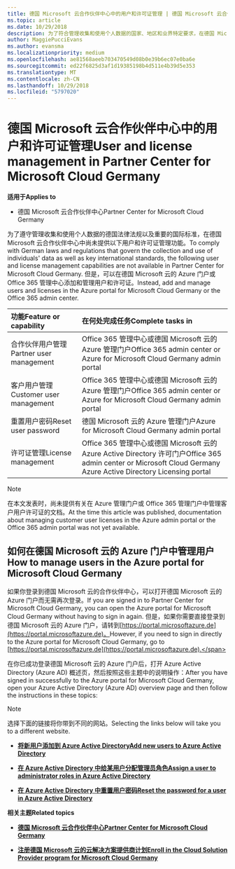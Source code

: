 ```yaml
---
title: 德国 Microsoft 云合作伙伴中心中的用户和许可证管理 | 德国 Microsoft 云合作伙伴中心
ms.topic: article
ms.date: 10/29/2018
description: 为了符合管理收集和使用个人数据的国家、地区和业界特定要求，在德国 Microsoft 云合作伙伴中心中尚未提供用户管理功能。 但是，可以在德国 Microsoft 云的 Azure 门户中添加和管理用户。
author: MaggiePucciEvans
ms.author: evansma
ms.localizationpriority: medium
ms.openlocfilehash: ae81568aeeb703470549d08b0e39b6ec07e0ba6e
ms.sourcegitcommit: ed22f6825d3af1d19385198b4d511e4b39d5e353
ms.translationtype: MT
ms.contentlocale: zh-CN
ms.lasthandoff: 10/29/2018
ms.locfileid: "5797020"
---
```

# <a name="user-and-license-management-in-partner-center-for-microsoft-cloud-germany"></a><span data-ttu-id="78272-104">德国 Microsoft 云合作伙伴中心中的用户和许可证管理</span><span class="sxs-lookup"><span data-stu-id="78272-104">User and license management in Partner Center for Microsoft Cloud Germany</span></span>

**<span data-ttu-id="78272-105">适用于</span><span class="sxs-lookup"><span data-stu-id="78272-105">Applies to</span></span>**

-  <span data-ttu-id="78272-106">德国 Microsoft 云合作伙伴中心</span><span class="sxs-lookup"><span data-stu-id="78272-106">Partner Center for Microsoft Cloud Germany</span></span>

<span data-ttu-id="78272-107">为了遵守管理收集和使用个人数据的德国法律法规以及重要的国际标准，在德国 Microsoft 云合作伙伴中心中尚未提供以下用户和许可证管理功能。</span><span class="sxs-lookup"><span data-stu-id="78272-107">To comply with German laws and regulations that govern the collection and use of individuals' data as well as key international standards, the following user and license management capabilities are not available in Partner Center for Microsoft Cloud Germany.</span></span> <span data-ttu-id="78272-108">但是，可以在德国 Microsoft 云的 Azure 门户或 Office 365 管理中心添加和管理用户和许可证。</span><span class="sxs-lookup"><span data-stu-id="78272-108">Instead, add and manage users and licenses in the Azure portal for Microsoft Cloud Germany or the Office 365 admin center.</span></span>

<span data-ttu-id="78272-109">功能</span><span class="sxs-lookup"><span data-stu-id="78272-109">Feature or capability</span></span> | <span data-ttu-id="78272-110">在何处完成任务</span><span class="sxs-lookup"><span data-stu-id="78272-110">Complete tasks in</span></span>
:--- | :---
<span data-ttu-id="78272-111">合作伙伴用户管理</span><span class="sxs-lookup"><span data-stu-id="78272-111">Partner user management</span></span> | <span data-ttu-id="78272-112">Office 365 管理中心或德国 Microsoft 云的 Azure 管理门户</span><span class="sxs-lookup"><span data-stu-id="78272-112">Office 365 admin center or Azure for Microsoft Cloud Germany admin portal</span></span>
<span data-ttu-id="78272-113">客户用户管理</span><span class="sxs-lookup"><span data-stu-id="78272-113">Customer user management</span></span> | <span data-ttu-id="78272-114">Office 365 管理中心或德国 Microsoft 云的 Azure 管理门户</span><span class="sxs-lookup"><span data-stu-id="78272-114">Office 365 admin center or Azure for Microsoft Cloud Germany admin portal</span></span>
<span data-ttu-id="78272-115">重置用户密码</span><span class="sxs-lookup"><span data-stu-id="78272-115">Reset user password</span></span> | <span data-ttu-id="78272-116">德国 Microsoft 云的 Azure 管理门户</span><span class="sxs-lookup"><span data-stu-id="78272-116">Azure for Microsoft Cloud Germany admin portal</span></span>
<span data-ttu-id="78272-117">许可证管理</span><span class="sxs-lookup"><span data-stu-id="78272-117">License management</span></span> | <span data-ttu-id="78272-118">Office 365 管理中心或德国 Microsoft 云的 Azure Active Directory 许可门户</span><span class="sxs-lookup"><span data-stu-id="78272-118">Office 365 admin center or Microsoft Cloud Germany Azure Active Directory Licensing portal</span></span>

> [!NOTE]  
> <span data-ttu-id="78272-119">在本文发表时，尚未提供有关在 Azure 管理门户或 Office 365 管理门户中管理客户用户许可证的文档。</span><span class="sxs-lookup"><span data-stu-id="78272-119">At the time this article was published, documentation about managing customer user licenses in the Azure admin portal or the Office 365 admin portal was not yet available.</span></span>

## <a name="how-to-manage-users-in-the-azure-portal-for-microsoft-cloud-germany"></a><span data-ttu-id="78272-120">如何在德国 Microsoft 云的 Azure 门户中管理用户</span><span class="sxs-lookup"><span data-stu-id="78272-120">How to manage users in the Azure portal for Microsoft Cloud Germany</span></span> 

<span data-ttu-id="78272-121">如果你登录到德国 Microsoft 云的合作伙伴中心，可以打开德国 Microsoft 云的 Azure 门户而无需再次登录。</span><span class="sxs-lookup"><span data-stu-id="78272-121">If you are signed in to Partner Center for Microsoft Cloud Germany, you can open the Azure portal for Microsoft Cloud Germany without having to sign in again.</span></span> <span data-ttu-id="78272-122">但是，如果你需要直接登录到德国 Microsoft 云的 Azure 门户，请转到[https://portal.microsoftazure.de](https://portal.microsoftazure.de)。</span><span class="sxs-lookup"><span data-stu-id="78272-122">However, if you need to sign in directly to the Azure portal for Microsoft Cloud Germany, go to [https://portal.microsoftazure.de](https://portal.microsoftazure.de).</span></span> 

<span data-ttu-id="78272-123">在你已成功登录德国 Microsoft 云的 Azure 门户后，打开 Azure Active Directory (Azure AD) 概述页，然后按照这些主题中的说明操作：</span><span class="sxs-lookup"><span data-stu-id="78272-123">After you have signed in successfully to the Azure portal for Microsoft Cloud Germany, open your Azure Active Directory (Azure AD) overview page and then follow the instructions in these topics:</span></span>

> [!NOTE]  
> <span data-ttu-id="78272-124">选择下面的链接将你带到不同的网站。</span><span class="sxs-lookup"><span data-stu-id="78272-124">Selecting the links below will take you to a different website.</span></span> 

-  [**<span data-ttu-id="78272-125">将新用户添加到 Azure Active Directory</span><span class="sxs-lookup"><span data-stu-id="78272-125">Add new users to Azure Active Directory</span></span>**](https://docs.microsoft.com/azure/active-directory/active-directory-users-create-azure-portal)

-  [**<span data-ttu-id="78272-126">在 Azure Active Directory 中给某用户分配管理员角色</span><span class="sxs-lookup"><span data-stu-id="78272-126">Assign a user to administrator roles in Azure Active Directory</span></span>**](https://docs.microsoft.com/azure/active-directory/active-directory-users-assign-role-azure-portal)

-  [**<span data-ttu-id="78272-127">在 Azure Active Directory 中重置用户密码</span><span class="sxs-lookup"><span data-stu-id="78272-127">Reset the password for a user in Azure Active Directory</span></span>**](https://docs.microsoft.com/azure/active-directory/active-directory-users-reset-password-azure-portal)

**<span data-ttu-id="78272-128">相关主题</span><span class="sxs-lookup"><span data-stu-id="78272-128">Related topics</span></span>**

-  [**<span data-ttu-id="78272-129">德国 Microsoft 云合作伙伴中心</span><span class="sxs-lookup"><span data-stu-id="78272-129">Partner Center for Microsoft Cloud Germany</span></span>**](partner-center-for-microsoft-cloud-germany.md)

-  [**<span data-ttu-id="78272-130">注册德国 Microsoft 云的云解决方案提供商计划</span><span class="sxs-lookup"><span data-stu-id="78272-130">Enroll in the Cloud Solution Provider program for Microsoft Cloud Germany</span></span>**](enroll-in-csp-for-microsoft-cloud-germany.md)
